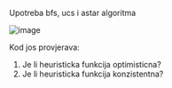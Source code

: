 Upotreba bfs, ucs i astar algoritma

![image](https://github.com/user-attachments/assets/6ebfa225-d526-422a-bdca-20d10f59bc57)

Kod jos provjerava:
1. Je li heuristicka funkcija optimisticna? 
2. Je li heuristicka funkcija konzistentna? 
